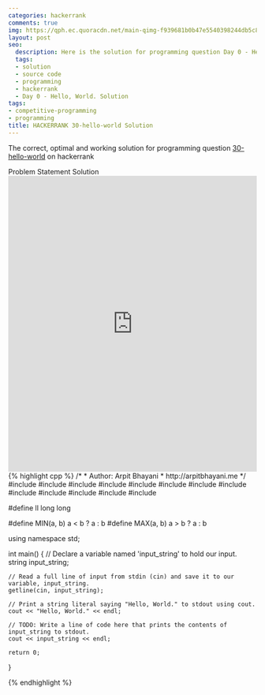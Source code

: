 ```yaml
---
categories: hackerrank
comments: true
img: https://qph.ec.quoracdn.net/main-qimg-f939681b0b47e5540398244db5c8966f?convert_to_webp=true
layout: post
seo:
  description: Here is the solution for programming question Day 0 - Hello, World. on hackerrank
  tags:
  - solution
  - source code
  - programming
  - hackerrank
  - Day 0 - Hello, World. Solution
tags:
- competitive-programming
- programming
title: HACKERRANK 30-hello-world Solution
---
```

The correct, optimal and working solution for programming question [30-hello-world](https://www.hackerrank.com/challenges/30-hello-world) on hackerrank

<div class="ui secondary pointing large menu">
  <a class="grey item" data-tab="problem-statement">
    Problem Statement
  </a>
  <a class="active item grey" data-tab="solution">
    Solution
  </a>
</div>
<div class="ui bottom attached tab" data-tab="problem-statement">
    <iframe src="https://www.hackerrank.com/challenges/30-hello-world" width="100%" height="600px" style="overflow: scroll; border: none;"></iframe>
</div>
<div class="ui bottom attached active tab" data-tab="solution">
{% highlight cpp %}
/*
 *  Author: Arpit Bhayani
 *  http://arpitbhayani.me
 */
#include <cmath>
#include <cstdio>
#include <cstdlib>
#include <climits>
#include <deque>
#include <iostream>
#include <list>
#include <limits>
#include <map>
#include <queue>
#include <set>
#include <stack>
#include <vector>

#define ll long long

#define MIN(a, b) a < b ? a : b
#define MAX(a, b) a > b ? a : b

using namespace std;


int main() {
    // Declare a variable named 'input_string' to hold our input.
    string input_string;

    // Read a full line of input from stdin (cin) and save it to our variable, input_string.
    getline(cin, input_string);

    // Print a string literal saying "Hello, World." to stdout using cout.
    cout << "Hello, World." << endl;

    // TODO: Write a line of code here that prints the contents of input_string to stdout.
    cout << input_string << endl;

    return 0;
}

{% endhighlight %}
</div>

